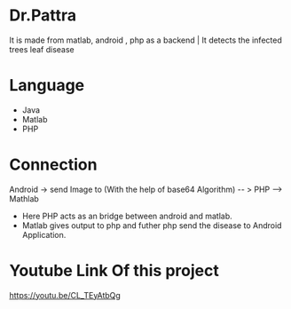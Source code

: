 # Dr.Pattra
It is made from matlab, android , php as a backend | It detects the infected trees leaf disease 

# Language
  - Java
  - Matlab 
  - PHP
  
# Connection 

Android -> send Image to (With the help of base64 Algorithm) -- > PHP --> Mathlab 

* Here PHP acts as an bridge between android and matlab.
* Matlab gives output to php and futher php send the disease to Android Application. 


# Youtube Link Of this project

https://youtu.be/CL_TEyAtbQg
